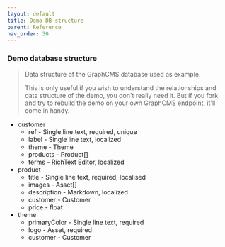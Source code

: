 ```yaml
---
layout: default
title: Demo DB structure
parent: Reference
nav_order: 30
---
```


### Demo database structure

> Data structure of the GraphCMS database used as example.
>
> This is only useful if you wish to understand the relationships and data structure of the demo, you don't really need it.
> But if you fork and try to rebuild the demo on your own GraphCMS endpoint, it'll come in handy.

- customer
    - ref - Single line text, required, unique
    - label - Single line text, localized
    - theme - Theme
    - products - Product[]
    - terms - RichText Editor, localized
- product
    - title - Single line text, required, localised
    - images - Asset[]
    - description - Markdown, localized
    - customer - Customer
    - price - float
- theme
    - primaryColor - Single line text, required
    - logo - Asset, required
    - customer - Customer
